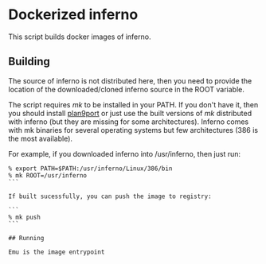 # Dockerized inferno

This script builds docker images of inferno.

## Building

The source of inferno is not distributed here, then you need to provide 
the location of the downloaded/cloned inferno source in the ROOT variable.

The script requires _mk_ to be installed in your PATH. If you don't have it, 
then you should install [plan9port](https://github.com/9fans/plan9port)
or just use the built versions of _mk_ distributed with inferno (but they 
are missing for some architectures). Inferno comes with mk binaries for 
several operating systems but few architectures (386 is the most available).

For example, if you downloaded inferno into /usr/inferno, then just run:

`````
% export PATH=$PATH:/usr/inferno/Linux/386/bin
% mk ROOT=/usr/inferno
```

If built sucessfully, you can push the image to registry:

```
% mk push
```

## Running

Emu is the image entrypoint